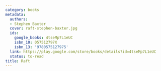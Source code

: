 ```yaml
---
category: books
metadata:
  authors:
  - Stephen Baxter
  cover: raft-stephen-baxter.jpg
  ids:
    google_books: 4tseMp7L1eUC
    isbn_10: 057512797X
    isbn_13: '9780575127975'
  link: https://play.google.com/store/books/details?id=4tseMp7L1eUC
  status: to-read
title: Raft
---
```

